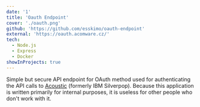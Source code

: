 ```yaml
---
date: '1'
title: 'Oauth Endpoint'
cover: './oauth.png'
github: 'https://github.com/esskimo/oauth-endpoint'
external: 'https://oauth.acomware.cz/'
tech:
  - Node.js
  - Express
  - Docker
showInProjects: true
---
```


Simple but secure API endpoint for OAuth method used for authenticating the API calls to [Acoustic](https://acoustic.co/) (formerly IBM Silverpop). Because this application is written primarily for internal purposes, it is useless for other people who don't work with it.
